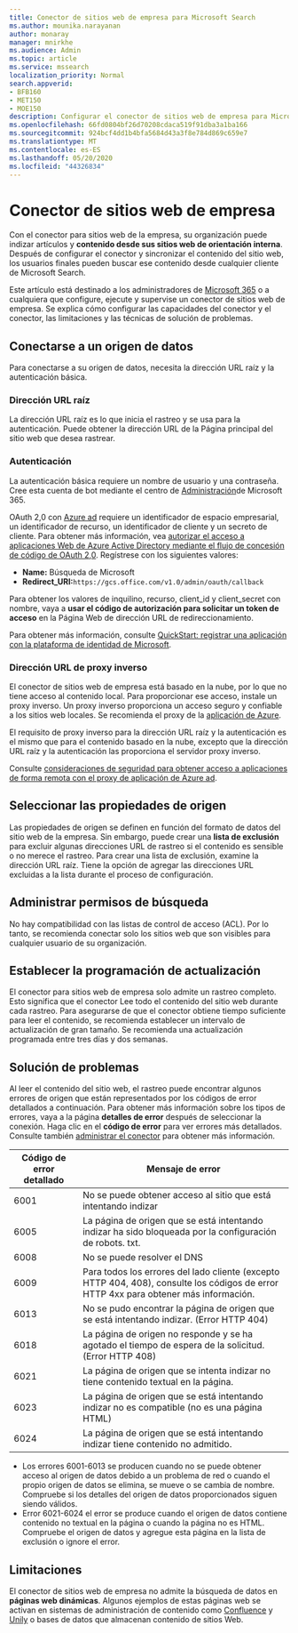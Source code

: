 ```yaml
---
title: Conector de sitios web de empresa para Microsoft Search
ms.author: mounika.narayanan
author: monaray
manager: mnirkhe
ms.audience: Admin
ms.topic: article
ms.service: mssearch
localization_priority: Normal
search.appverid:
- BFB160
- MET150
- MOE150
description: Configurar el conector de sitios web de empresa para Microsoft Search
ms.openlocfilehash: 66fd0804bf26d70208cdaca519f91dba3a1ba166
ms.sourcegitcommit: 924bcf4dd1b4bfa5684d43a3f8e784d869c659e7
ms.translationtype: MT
ms.contentlocale: es-ES
ms.lasthandoff: 05/20/2020
ms.locfileid: "44326834"
---
```

# <a name="enterprise-websites-connector"></a>Conector de sitios web de empresa

Con el conector para sitios web de la empresa, su organización puede indizar artículos y **contenido desde sus sitios web de orientación interna**. Después de configurar el conector y sincronizar el contenido del sitio web, los usuarios finales pueden buscar ese contenido desde cualquier cliente de Microsoft Search.

Este artículo está destinado a los administradores de [Microsoft 365](https://www.microsoft.com/microsoft-365) o a cualquiera que configure, ejecute y supervise un conector de sitios web de empresa. Se explica cómo configurar las capacidades del conector y el conector, las limitaciones y las técnicas de solución de problemas.  

## <a name="connect-to-a-data-source"></a>Conectarse a un origen de datos 
Para conectarse a su origen de datos, necesita la dirección URL raíz y la autenticación básica.

### <a name="root-url"></a>Dirección URL raíz
La dirección URL raíz es lo que inicia el rastreo y se usa para la autenticación. Puede obtener la dirección URL de la Página principal del sitio web que desea rastrear.

### <a name="authentication"></a>Autenticación 
La autenticación básica requiere un nombre de usuario y una contraseña. Cree esta cuenta de bot mediante el centro de [Administración](https://admin.microsoft.com)de Microsoft 365.

OAuth 2,0 con [Azure ad](https://docs.microsoft.com/azure/active-directory/) requiere un identificador de espacio empresarial, un identificador de recurso, un identificador de cliente y un secreto de cliente.
Para obtener más información, vea [autorizar el acceso a aplicaciones Web de Azure Active Directory mediante el flujo de concesión de código de OAuth 2,0](https://docs.microsoft.com/azure/active-directory/develop/v1-protocols-oauth-code). Regístrese con los siguientes valores:
* **Name:** Búsqueda de Microsoft
* **Redirect_URI:**`https://gcs.office.com/v1.0/admin/oauth/callback`

Para obtener los valores de inquilino, recurso, client_id y client_secret con nombre, vaya a **usar el código de autorización para solicitar un token de acceso** en la Página Web de dirección URL de redireccionamiento.

Para obtener más información, consulte [QuickStart: registrar una aplicación con la plataforma de identidad de Microsoft](https://docs.microsoft.com/azure/active-directory/develop/quickstart-register-app).

### <a name="reverse-proxy-url"></a>Dirección URL de proxy inverso 
El conector de sitios web de empresa está basado en la nube, por lo que no tiene acceso al contenido local. Para proporcionar ese acceso, instale un proxy inverso. Un proxy inverso proporciona un acceso seguro y confiable a los sitios web locales. Se recomienda el proxy de la [aplicación de Azure](https://docs.microsoft.com/azure/active-directory/manage-apps/application-proxy).

El requisito de proxy inverso para la dirección URL raíz y la autenticación es el mismo que para el contenido basado en la nube, excepto que la dirección URL raíz y la autenticación las proporciona el servidor proxy inverso.

Consulte [consideraciones de seguridad para obtener acceso a aplicaciones de forma remota con el proxy de aplicación de Azure ad](https://docs.microsoft.com/azure/active-directory/manage-apps/application-proxy-security).

## <a name="select-the-source-properties"></a>Seleccionar las propiedades de origen 
Las propiedades de origen se definen en función del formato de datos del sitio web de la empresa. Sin embargo, puede crear una **lista de exclusión** para excluir algunas direcciones URL de rastreo si el contenido es sensible o no merece el rastreo. Para crear una lista de exclusión, examine la dirección URL raíz. Tiene la opción de agregar las direcciones URL excluidas a la lista durante el proceso de configuración.

## <a name="manage-search-permissions"></a>Administrar permisos de búsqueda 
No hay compatibilidad con las listas de control de acceso (ACL). Por lo tanto, se recomienda conectar solo los sitios web que son visibles para cualquier usuario de su organización.

## <a name="set-the-refresh-schedule"></a>Establecer la programación de actualización
El conector para sitios web de empresa solo admite un rastreo completo. Esto significa que el conector Lee todo el contenido del sitio web durante cada rastreo. Para asegurarse de que el conector obtiene tiempo suficiente para leer el contenido, se recomienda establecer un intervalo de actualización de gran tamaño. Se recomienda una actualización programada entre tres días y dos semanas. 

## <a name="troubleshooting"></a>Solución de problemas
Al leer el contenido del sitio web, el rastreo puede encontrar algunos errores de origen que están representados por los códigos de error detallados a continuación. Para obtener más información sobre los tipos de errores, vaya a la página **detalles de error** después de seleccionar la conexión. Haga clic en el **código de error** para ver errores más detallados. Consulte también [administrar el conector](https://docs.microsoft.com/microsoftsearch/manage-connector) para obtener más información.

 **Código de error detallado** | **Mensaje de error**
 --- | --- 
 6001   | No se puede obtener acceso al sitio que está intentando indizar 
 6005 | La página de origen que se está intentando indizar ha sido bloqueada por la configuración de robots. txt.
 6008 | No se puede resolver el DNS
 6009 | Para todos los errores del lado cliente (excepto HTTP 404, 408), consulte los códigos de error HTTP 4xx para obtener más información.
 6013 | No se pudo encontrar la página de origen que se está intentando indizar. (Error HTTP 404)
 6018 | La página de origen no responde y se ha agotado el tiempo de espera de la solicitud. (Error HTTP 408)
 6021 | La página de origen que se intenta indizar no tiene contenido textual en la página.
 6023 | La página de origen que se está intentando indizar no es compatible (no es una página HTML)
 6024 | La página de origen que se está intentando indizar tiene contenido no admitido.

* Los errores 6001-6013 se producen cuando no se puede obtener acceso al origen de datos debido a un problema de red o cuando el propio origen de datos se elimina, se mueve o se cambia de nombre. Compruebe si los detalles del origen de datos proporcionados siguen siendo válidos.
* Error 6021-6024 el error se produce cuando el origen de datos contiene contenido no textual en la página o cuando la página no es HTML. Compruebe el origen de datos y agregue esta página en la lista de exclusión o ignore el error.

## <a name="limitations"></a>Limitaciones
El conector de sitios web de empresa no admite la búsqueda de datos en **páginas web dinámicas**. Algunos ejemplos de estas páginas web se activan en sistemas de administración de contenido como [Confluence](https://www.atlassian.com/software/confluence) y [Unily](https://www.unily.com/) o bases de datos que almacenan contenido de sitios Web.
